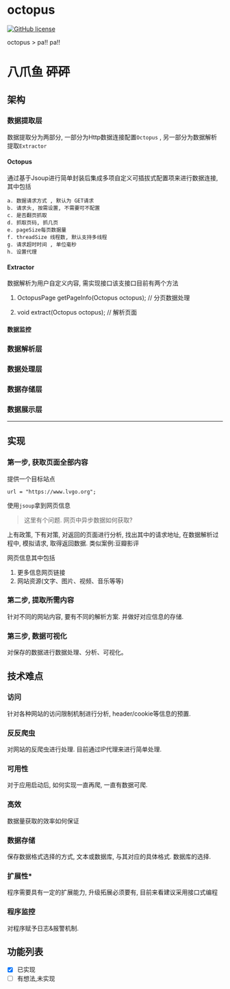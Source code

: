 # octopus

[![GitHub license](https://img.shields.io/github/license/lvgocc/octopus)](https://github.com/lvgocc/octopus/blob/master/LICENSE)

octopus > pa!! pa!!


# 八爪鱼 砰砰

## 架构


### 数据提取层

数据提取分为两部分, 一部分为Http数据连接配置``Octopus`` , 另一部分为数据解析提取``Extractor``

#### Octopus


通过基于Jsoup进行简单封装后集成多项自定义可插拔式配置项来进行数据连接, 其中包括
```$xslt
a. 数据请求方式 , 默认为 GET请求
b. 请求头, 按需设置, 不需要可不配置
c. 是否翻页抓取
d. 抓取页码, 抓几页
e. pageSize每页数据量
f. threadSize 线程数, 默认支持多线程
g. 请求超时时间 , 单位毫秒
h. 设置代理
```


#### Extractor

数据解析为用户自定义内容, 需实现接口该支接口目前有两个方法

1. OctopusPage getPageInfo(Octopus octopus); // 分页数据处理

2. void extract(Octopus octopus); // 解析页面


#### 数据监控
### 数据解析层

### 数据处理层
### 数据存储层
### 数据展示层


----


## 实现

### 第一步, 获取页面全部内容

提供一个目标站点
```
url = "https://www.lvgo.org";
```

使用``jsoup``拿到网页信息

> 这里有个问题. 网页中异步数据如何获取?

上有政策, 下有对策, 对返回的页面进行分析, 找出其中的请求地址, 在数据解析过程中, 模拟请求, 取得返回数据. 类似案例:豆瓣影评

网页信息其中包括

1. 更多信息网页链接
2. 网站资源(文字、图片、视频、音乐等等)

### 第二步, 提取所需内容

针对不同的网站内容, 要有不同的解析方案. 并做好对应信息的存储.

### 第三步, 数据可视化

对保存的数据进行数据处理、分析、可视化。

## 技术难点

### 访问

针对各种网站的访问限制机制进行分析, header/cookie等信息的预置.

### 反反爬虫

对网站的反爬虫进行处理. 目前通过IP代理来进行简单处理.

### 可用性

对于应用启动后, 如何实现一直再爬, 一直有数据可爬.

### 高效

数据量获取的效率如何保证

### 数据存储

保存数据格式选择的方式, 文本或数据库, 与其对应的具体格式. 数据库的选择.

### 扩展性*

程序需要具有一定的扩展能力, 升级拓展必须要有, 目前来看建议采用接口式编程

### 程序监控

对程序赋予日志&报警机制.

## 功能列表

- [X] 已实现
- [ ] 有想法,未实现